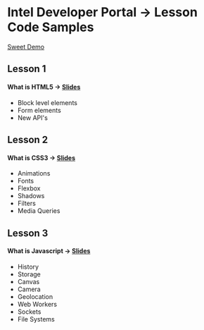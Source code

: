 # Intel Developer Portal → Lesson Code Samples  
[Sweet Demo](http://ratiointeractive.github.com/Intel-DeveloperPortal_LessonCodeSamples/)

## Lesson 1
#### What is HTML5 → [Slides](http://www.rvl.io/nerdydork/lesson-1)
 - Block level elements
 - Form elements
 - New API's



## Lesson 2
#### What is CSS3 → [Slides](http://www.rvl.io/nerdydork/lesson-2)
 - Animations
 - Fonts
 - Flexbox
 - Shadows
 - Filters
 - Media Queries



## Lesson 3
#### What is Javascript → [Slides](http://www.rvl.io/nerdydork/lesson-3)
 - History
 - Storage
 - Canvas
 - Camera
 - Geolocation
 - Web Workers
 - Sockets
 - File Systems
